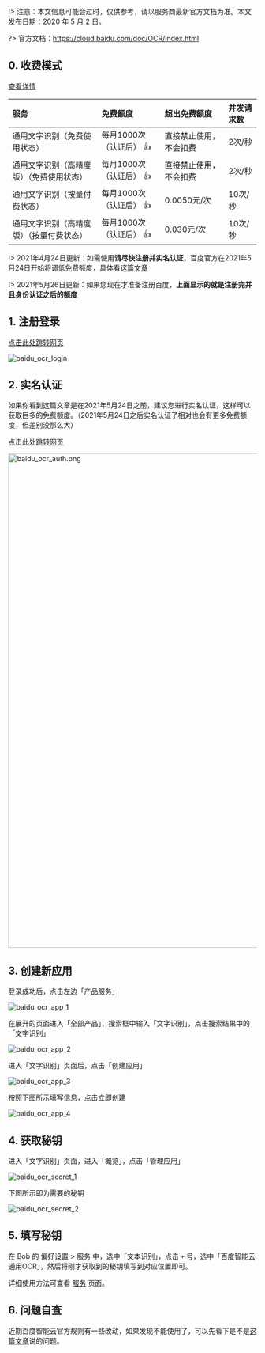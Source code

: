 !> 注意：本文信息可能会过时，仅供参考，请以服务商最新官方文档为准。本文发布日期：2020 年 5 月 2 日。

?> 官方文档：https://cloud.baidu.com/doc/OCR/index.html

## 0. 收费模式

[查看详情](https://cloud.baidu.com/doc/OCR/s/9k3h7xuv6)

| 服务 | 免费额度 | 超出免费额度 | 并发请求数 |
| :-- | :-- | :-- | :-- |
| 通用文字识别（免费使用状态） | 每月1000次（认证后） 👍 | 直接禁止使用，不会扣费 | 2次/秒 |
| 通用文字识别（高精度版）（免费使用状态） | 每月1000次（认证后） 👍  | 直接禁止使用，不会扣费 | 2次/秒 |
| 通用文字识别（按量付费状态） | 每月1000次（认证后） 👍 | 0.0050元/次 | 10次/秒 |
| 通用文字识别（高精度版）（按量付费状态） | 每月1000次（认证后） 👍  | 0.030元/次 | 10次/秒 |

!> 2021年4月24日更新：如需使用**请尽快注册并实名认证**，百度官方在2021年5月24日开始将调低免费额度，具体看[这篇文章](blog/2021-04-26-baidu-ocr-news)

!> 2021年5月26日更新：如果您现在才准备注册百度，**上面显示的就是注册完并且身份认证之后的额度**

## 1. 注册登录

[点击此处跳转网页](https://cloud.baidu.com/)

![baidu_ocr_login](https://gitee.com/ripperhe/oss/raw/master/2020/0502/baidu_ocr_login.png)

## 2. 实名认证

如果你看到这篇文章是在2021年5月24日之前，建议您进行实名认证，这样可以获取巨多的免费额度。（2021年5月24日之后实名认证了相对也会有更多免费额度，但差别没那么大）

[点击此处跳转网页](https://console.bce.baidu.com/qualify/#/qualify/index)

<img src="https://cdn.jsdelivr.net/gh/ripperhe/oss@master/2021/0426/baidu_ocr_auth.png" alt="baidu_ocr_auth.png" width=1000 />

## 3. 创建新应用

登录成功后，点击左边「产品服务」

![baidu_ocr_app_1](https://gitee.com/ripperhe/oss/raw/master/2020/0502/baidu_ocr_app_1.png)

在展开的页面进入「全部产品」，搜索框中输入「文字识别」，点击搜索结果中的「文字识别」

![baidu_ocr_app_2](https://gitee.com/ripperhe/oss/raw/master/2020/0502/baidu_ocr_app_2.png)

进入「文字识别」页面后，点击「创建应用」

![baidu_ocr_app_3](https://gitee.com/ripperhe/oss/raw/master/2020/0502/baidu_ocr_app_3.png)

按照下图所示填写信息，点击立即创建

![baidu_ocr_app_4](https://gitee.com/ripperhe/oss/raw/master/2020/0502/baidu_ocr_app_4.png)

## 4. 获取秘钥

进入「文字识别」页面，进入「概览」，点击「管理应用」

![baidu_ocr_secret_1](https://gitee.com/ripperhe/oss/raw/master/2020/0502/baidu_ocr_secret_1.png)

下图所示即为需要的秘钥

![baidu_ocr_secret_2](https://gitee.com/ripperhe/oss/raw/master/2020/0502/baidu_ocr_secret_2.png)

## 5. 填写秘钥

在 Bob 的 偏好设置 > 服务 中，选中「文本识别」，点击 `+` 号，选中「百度智能云通用OCR」，然后将刚才获取到的秘钥填写到对应位置即可。

详细使用方法可查看 [服务](general/quickstart/service) 页面。

## 6. 问题自查

近期百度智能云官方规则有一些改动，如果发现不能使用了，可以先看下是不是[这篇文章](blog/2021-06-23-baidu-ocr-error)说的问题。


